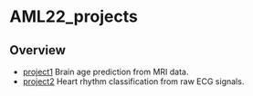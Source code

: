 # AML22_projects
## Overview
- [project1](project1) Brain age prediction from MRI data.
- [project2](project2) Heart rhythm classification from raw ECG signals.
